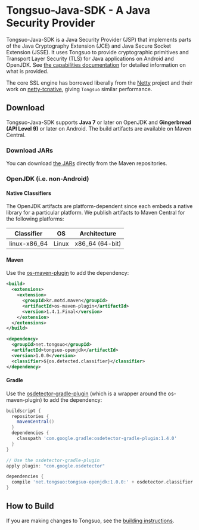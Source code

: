 Tongsuo-Java-SDK - A Java Security Provider
========================================

Tongsuo-Java-SDK is a Java Security Provider (JSP) that implements parts of the
Java Cryptography Extension (JCE) and Java Secure Socket Extension (JSSE).  It
uses Tongsuo to provide cryptographic primitives and Transport Layer Security
(TLS) for Java applications on Android and OpenJDK.  See [the capabilities
documentation](CAPABILITIES.md) for detailed information on what is provided.

The core SSL engine has borrowed liberally from the [Netty](http://netty.io/)
project and their work on [netty-tcnative](http://netty.io/wiki/forked-tomcat-native.html),
giving `Tongsuo` similar performance.


Download
-------------
Tongsuo-Java-SDK supports **Java 7** or later on OpenJDK and **Gingerbread (API
Level 9)** or later on Android.  The build artifacts are available on Maven
Central.

### Download JARs
You can download
[the JARs](http://search.maven.org/#search%7Cga%7C1%7Cg:%22net.tongsuo%22)
directly from the Maven repositories.

### OpenJDK (i.e. non-Android)

#### Native Classifiers

The OpenJDK artifacts are platform-dependent since each embeds a native library for a particular
platform. We publish artifacts to Maven Central for the following platforms:

Classifier | OS | Architecture
-----------| ------- | ---------------- |
linux-x86_64 | Linux | x86_64 (64-bit)



#### Maven

Use the [os-maven-plugin](https://github.com/trustin/os-maven-plugin) to add the dependency:

```xml
<build>
  <extensions>
    <extension>
      <groupId>kr.motd.maven</groupId>
      <artifactId>os-maven-plugin</artifactId>
      <version>1.4.1.Final</version>
    </extension>
  </extensions>
</build>

<dependency>
  <groupId>net.tongsuo</groupId>
  <artifactId>tongsuo-openjdk</artifactId>
  <version>1.0.0</version>
  <classifier>${os.detected.classifier}</classifier>
</dependency>
```

#### Gradle
Use the [osdetector-gradle-plugin](https://github.com/google/osdetector-gradle-plugin)
(which is a wrapper around the os-maven-plugin) to add the dependency:

```gradle
buildscript {
  repositories {
    mavenCentral()
  }
  dependencies {
    classpath 'com.google.gradle:osdetector-gradle-plugin:1.4.0'
  }
}

// Use the osdetector-gradle-plugin
apply plugin: "com.google.osdetector"

dependencies {
  compile 'net.tongsuo:tongsuo-openjdk:1.0.0:' + osdetector.classifier
}
```

How to Build
------------

If you are making changes to Tongsuo, see the [building
instructions](BUILDING.md).
